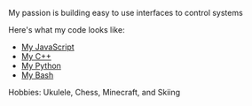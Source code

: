 My passion is building easy to use interfaces to control systems

Here's what my code looks like:
- [My JavaScript](https://github.com/lkwilson/arduino-led-web-server/blob/main/ui/src/ctrls/leds_ctrl.tsx)
- [My C++](https://github.com/lkwilson/arduino-led-web-server/blob/main/lib/led_manager/led_manager.h)
- [My Python](https://github.com/lkwilson/rit/blob/main/src/rit_lib.py)
- [My Bash](https://github.com/lkwilson/anybox/blob/main/skel/.bashrc.d/20_home_ps1)

Hobbies: Ukulele, Chess, Minecraft, and Skiing
